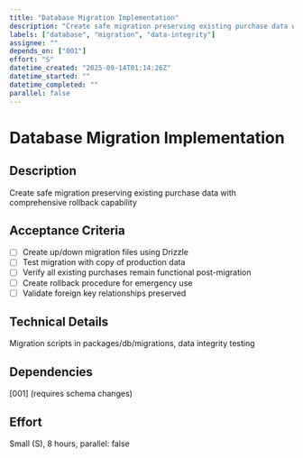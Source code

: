 ```yaml
---
title: "Database Migration Implementation"
description: "Create safe migration preserving existing purchase data with comprehensive rollback capability"
labels: ["database", "migration", "data-integrity"]
assignee: ""
depends_on: ["001"]
effort: "S"
datetime_created: "2025-09-14T01:14:26Z"
datetime_started: ""
datetime_completed: ""
parallel: false
---
```


# Database Migration Implementation

## Description
Create safe migration preserving existing purchase data with comprehensive rollback capability

## Acceptance Criteria
- [ ] Create up/down migration files using Drizzle
- [ ] Test migration with copy of production data
- [ ] Verify all existing purchases remain functional post-migration
- [ ] Create rollback procedure for emergency use
- [ ] Validate foreign key relationships preserved

## Technical Details
Migration scripts in packages/db/migrations, data integrity testing

## Dependencies
[001] (requires schema changes)

## Effort
Small (S), 8 hours, parallel: false